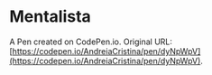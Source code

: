 # Mentalista

A Pen created on CodePen.io. Original URL: [https://codepen.io/AndreiaCristina/pen/dyNpWpV](https://codepen.io/AndreiaCristina/pen/dyNpWpV).


